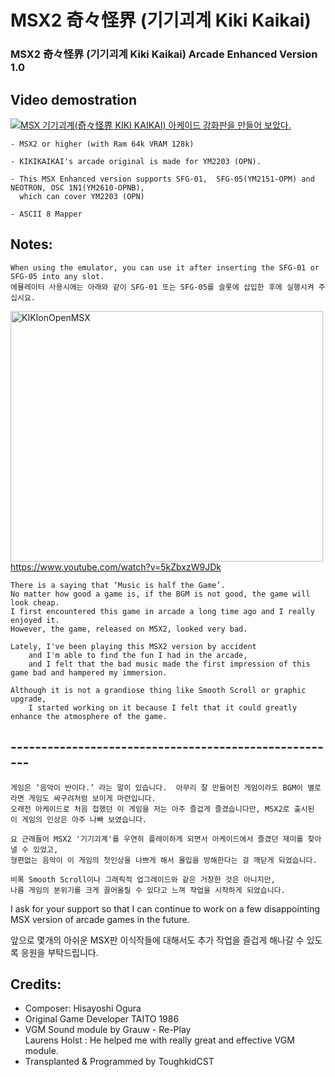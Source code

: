 # MSX2 奇々怪界 (기기괴계 Kiki Kaikai)
### MSX2 奇々怪界 (기기괴계 Kiki Kaikai) Arcade Enhanced Version 1.0


## Video demostration

[![MSX 기기괴계(奇々怪界 KIKI KAIKAI) 아케이드 강화판을 만들어 보았다.](https://yt-embed.herokuapp.com/embed?v=DvM3JTCmEI0)](https://www.youtube.com/watch?v=DvM3JTCmEI0 "MSX 기기괴계(奇々怪界 KIKI KAIKAI) 아케이드 강화판을 만들어 보았다. ")



	- MSX2 or higher (with Ram 64k VRAM 128k) 
 
	- KIKIKAIKAI's arcade original is made for YM2203 (OPN).

	- This MSX Enhanced version supports SFG-01,  SFG-05(YM2151-OPM) and NEOTRON, OSC 1N1(YM2610-OPNB), 
	  which can cover YM2203 (OPN)

	- ASCII 8 Mapper



## Notes:

	When using the emulator, you can use it after inserting the SFG-01 or SFG-05 into any slot.
	에뮬레이터 사용시에는 아래와 같이 SFG-01 또는 SFG-05를 슬롯에 삽입한 후에 실행시켜 주십시요. 

<a data-flickr-embed="true" href="https://www.flickr.com/gp/toughkidcst/4VX24i" title="KIKIonOpenMSX"><img src="https://live.staticflickr.com/65535/52063631126_729e08ea86.jpg" width="500" height="401" alt="KIKIonOpenMSX"></a>
https://www.youtube.com/watch?v=5kZbxzW9JDk

    There is a saying that ‘Music is half the Game’.   
    No matter how good a game is, if the BGM is not good, the game will look cheap. 
    I first encountered this game in arcade a long time ago and I really enjoyed it.  
    However, the game, released on MSX2, looked very bad.

    Lately, I've been playing this MSX2 version by accident 
    	and I'm able to find the fun I had in the arcade, 
    	and I felt that the bad music made the first impression of this game bad and hampered my immersion.

    Although it is not a grandiose thing like Smooth Scroll or graphic upgrade, 
    	I started working on it because I felt that it could greatly enhance the atmosphere of the game.
    	

## ------------------------------------------------------
  
    게임은 ‘음악이 반이다.’ 라는 말이 있습니다.  아무리 잘 만들어진 게임이라도 BGM이 별로라면 게임도 싸구려처럼 보이게 마련입니다.  
    오래전 아케이드로 처음 접했던 이 게임을 저는 아주 즐겁게 즐겼습니다만, MSX2로 출시된 이 게임의 인상은 아주 나빠 보였습니다. 

    요 근래들어 MSX2 '기기괴계'를 우연히 플레이하게 되면서 아케이드에서 즐겼던 재미를 찾아낼 수 있었고,  
    형편없는 음악이 이 게임의 첫인상을 나쁘게 해서 몰입을 방해한다는 걸 깨닫게 되었습니다.     

    비록 Smooth Scroll이나 그래픽적 업그레이드와 같은 거창한 것은 아니지만, 
    나름 게임의 분위기를 크게 끌어올릴 수 있다고 느껴 작업을 시작하게 되었습니다. 


I ask for your support so that 
            I can continue to work on a few disappointing MSX version of arcade games in the future.

앞으로 몇개의 아쉬운 MSX판 이식작들에 대해서도 추가 작업을 즐겁게 해나갈 수 있도록 응원을 부탁드립니다. 


## Credits:

- Composer: Hisayoshi Ogura
- Original Game Developer TAITO 1986
- VGM Sound module by Grauw - Re-Play                           
  Laurens Holst : He helped me with really great and effective VGM module.
- Transplanted & Programmed by ToughkidCST 
